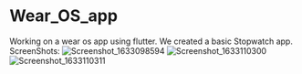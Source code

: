 # Wear_OS_app
Working on a wear os app using flutter.
We created a basic Stopwatch app.
ScreenShots:
![Screenshot_1633098594](https://user-images.githubusercontent.com/70877885/135664546-16c7c874-75c7-4b13-a972-bae71db9bfe3.png)
![Screenshot_1633110300](https://user-images.githubusercontent.com/70877885/135664559-56527f4c-251d-4158-a7fa-d378ae778260.png)
![Screenshot_1633110311](https://user-images.githubusercontent.com/70877885/135664568-cba57080-f0d0-4322-b549-dfd3bd54c863.png)
